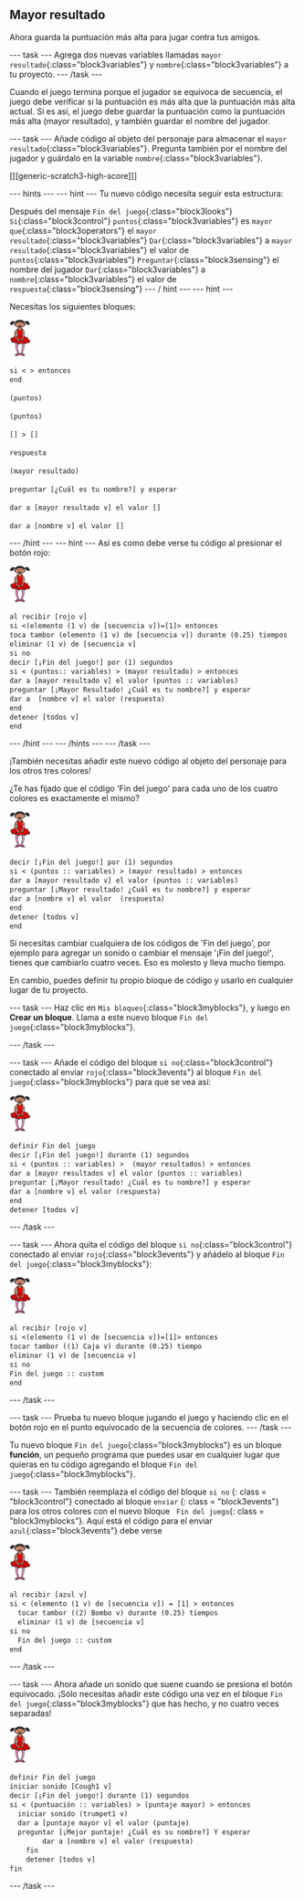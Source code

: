 ## Mayor resultado

Ahora guarda la puntuación más alta para jugar contra tus amigos.

\--- task \--- Agrega dos nuevas variables llamadas `mayor resultado`{:class="block3variables"} y `nombre`{:class="block3variables"} a tu proyecto. \--- /task \---

Cuando el juego termina porque el jugador se equivoca de secuencia, el juego debe verificar si la puntuación es más alta que la puntuación más alta actual. Si es así, el juego debe guardar la puntuación como la puntuación más alta (mayor resultado), y también guardar el nombre del jugador.

\--- task \--- Añade código al objeto del personaje para almacenar el `mayor resultado`{:class="block3variables"}. Pregunta también por el nombre del jugador y guárdalo en la variable `nombre`{:class="block3variables"}.

[[[generic-scratch3-high-score]]]

\--- hints \--- \--- hint \--- Tu nuevo código necesita seguir esta estructura:

Después del mensaje `Fin del juego`{:class="block3looks"} `Si`{:class="block3control"} `puntos`{:class="block3variables"} es `mayor que`{:class="block3operators"} el `mayor resultado`{:class="block3variables"} `Dar`{:class="block3variables"} a `mayor resultado`{:class="block3variables"} el valor de `puntos`{:class="block3variables"} `Preguntar`{:class="block3sensing"} el nombre del jugador `Dar`{:class="block3variables"} a `nombre`{:class="block3variables"} el valor de `respuesta`{:class="block3sensing"} \--- / hint \--- \--- hint \---

Necesitas los siguientes bloques:

![ballerina](images/ballerina.png)

```blocks3
si < > entonces
end

(puntos)

(puntos)

[] > []

respuesta

(mayor resultado)

preguntar [¿Cuál es tu nombre?] y esperar

dar a [mayor resultado v] el valor [] 

dar a [nombre v] el valor [] 
```

\--- /hint \--- \--- hint \--- Así es como debe verse tu código al presionar el botón rojo:

![ballerina](images/ballerina.png)

```blocks3
al recibir [rojo v]
si <(elemento (1 v) de [secuencia v])=[1]> entonces 
toca tambor (elemento (1 v) de [secuencia v]) durante (0.25) tiempos  eliminar (1 v) de [secuencia v]
si no
decir [¡Fin del juego!] por (1) segundos
si < (puntos:: variables) > (mayor resultado) > entonces
dar a [mayor resultado v] el valor (puntos :: variables)
preguntar [¡Mayor Resultado! ¿Cuál es tu nombre?] y esperar
dar a  [nombre v] el valor (respuesta)
end
detener [todos v]
end
```

\--- /hint \--- \--- /hints \--- \--- /task \---

¡También necesitas añadir este nuevo código al objeto del personaje para los otros tres colores!

¿Te has fijado que el código 'Fin del juego' para cada uno de los cuatro colores es exactamente el mismo?

![ballerina](images/ballerina.png)

```blocks3
decir [¡Fin del juego!] por (1) segundos
si < (puntos :: variables) > (mayor resultado) > entonces
dar a [mayor resultado v] el valor (puntos :: variables)
preguntar [¡Mayor resultado! ¿Cuál es tu nombre?] y esperar
dar a [nombre v] el valor  (respuesta)
end
detener [todos v]
end
```

Si necesitas cambiar cualquiera de los códigos de 'Fin del juego', por ejemplo para agregar un sonido o cambiar el mensaje '¡Fin del juego!', tienes que cambiarlo cuatro veces. Eso es molesto y lleva mucho tiempo.

En cambio, puedes definir tu propio bloque de código y usarlo en cualquier lugar de tu proyecto.

\--- task \--- Haz clic en `Mis bloques`{:class="block3myblocks"}, y luego en **Crear un bloque**. Llama a este nuevo bloque `Fin del juego`{:class="block3myblocks"}.

\--- /task \---

\--- task \--- Añade el código del bloque `si no`{:class="block3control"} conectado al enviar `rojo`{:class="block3events"} al bloque `Fin del juego`{:class="block3myblocks"} para que se vea así:

![ballerina](images/ballerina.png)

```blocks3
definir Fin del juego
decir [¡Fin del juego!] durante (1) segundos
si < (puntos :: variables) >  (mayor resultados) > entonces
dar a [mayor resultados v] el valor (puntos :: variables)
preguntar [¡Mayor resultado! ¿Cuál es tu nombre?] y esperar
dar a [nombre v] el valor (respuesta)
end
detener [todos v]
```

\--- /task \---

\--- task \--- Ahora quita el código del bloque `si no`{:class="block3control"} conectado al enviar `rojo`{:class="block3events"} y añádelo al bloque `Fin del juego`{:class="block3myblocks"}:

![ballerina](images/ballerina.png)

```blocks3
al recibir [rojo v]
si <(elemento (1 v) de [secuencia v])=[1]> entonces 
tocar tambor ((1) Caja v) durante (0.25) tiempo
eliminar (1 v) de [secuencia v]
si no 
Fin del juego :: custom
end
```

\--- /task \---

\--- task \--- Prueba tu nuevo bloque jugando el juego y haciendo clic en el botón rojo en el punto equivocado de la secuencia de colores. \--- /task \---

Tu nuevo bloque `Fin del juego`{:class="block3myblocks"} es un bloque **función**, un pequeño programa que puedes usar en cualquier lugar que quieras en tu código agregando el bloque `Fin del juego`{:class="block3myblocks"}.

\--- task \--- También reemplaza el código del bloque ` si no ` {: class = "block3control"} conectado al bloque ` enviar ` {: class = "block3events"} para los otros colores con el nuevo bloque ` Fin del juego`{: class = "block3myblocks"}. Aquí está el código para el enviar `azul`{:class="block3events"} debe verse

![bailarina](images/ballerina.png)

```blocks3
al recibir [azul v]
si < (elemento (1 v) de [secuencia v]) = [1] > entonces 
  tocar tambor ((2) Bombo v) durante (0.25) tiempos
  eliminar (1 v) de [secuencia v]
si no 
  Fin del juego :: custom
end
```

\--- /task \---

\--- task \--- Ahora añade un sonido que suene cuando se presiona el botón equivocado. ¡Sólo necesitas añadir este código una vez en el bloque `Fin del juego`{:class="block3myblocks"} que has hecho, y no cuatro veces separadas!

![bailarina](images/ballerina.png)

```blocks3
definir Fin del juego
iniciar sonido [Cough1 v]
decir [¡Fin del juego!] durante (1) segundos
si < (puntuación :: variables) > (puntaje mayor) > entonces 
  iniciar sonido (trumpet1 v)
  dar a [puntaje mayor v] el valor (puntaje)
  preguntar [¡Mejor puntaje! ¿Cuál es su nombre?] Y esperar
        dar a [nombre v] el valor (respuesta)
    fin
    detener [todos v]
fin
```

\--- /task \---
